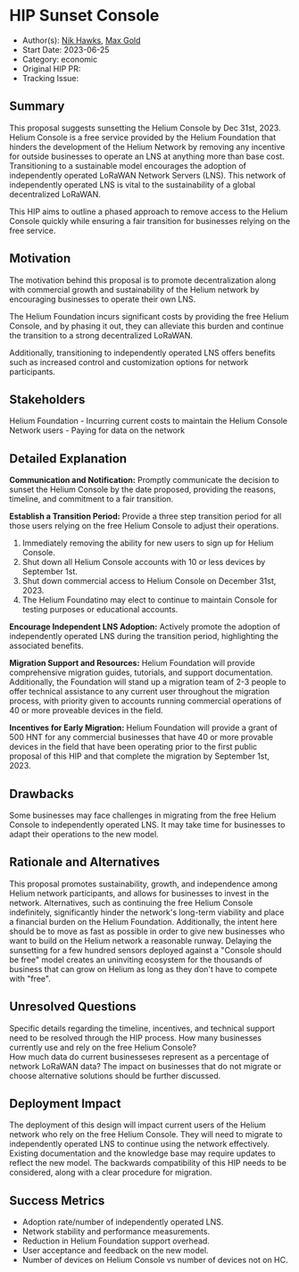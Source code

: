 # HIP Sunset Console

- Author(s): [Nik Hawks](https://github.com/gristlekinginc), [Max Gold](https://github.com/maxgold91)
- Start Date: 2023-06-25
- Category: economic
- Original HIP PR: <!-- leave this empty; maintainer will fill in ID of this pull request -->
- Tracking Issue: <!-- leave this empty; maintainer will create a discussion issue -->

## Summary

This proposal suggests sunsetting the Helium Console by Dec 31st, 2023.  Helium Console is a free service provided by the Helium Foundation that hinders the development of the Helium Network by removing any incentive for outside businesses to operate an LNS at anything more than base cost. Transitioning to a sustainable model encourages the adoption of independently operated LoRaWAN Network Servers (LNS). This network of independently operated LNS is vital to the sustainability of a global decentralized LoRaWAN.

This HIP aims to outline a phased approach to remove access to the Helium Console quickly while ensuring a fair transition for businesses relying on the free service.

## Motivation

The motivation behind this proposal is to promote decentralization along with commercial growth and sustainability of the Helium network by encouraging businesses to operate their own LNS. 

The Helium Foundation incurs significant costs by providing the free Helium Console, and by phasing it out, they can alleviate this burden and continue the transition to a strong decentralized LoRaWAN. 

Additionally, transitioning to independently operated LNS offers benefits such as increased control and customization options for network participants.

## Stakeholders

Helium Foundation - Incurring current costs to maintain the Helium Console
Network users - Paying for data on the network

## Detailed Explanation

**Communication and Notification:** 
Promptly communicate the decision to sunset the Helium Console by the date proposed, providing the reasons, timeline, and commitment to a fair transition.

**Establish a Transition Period:** 
Provide a three step transition period for all those users relying on the free Helium Console to adjust their operations.

1. Immediately removing the ability for new users to sign up for Helium Console.  
2. Shut down all Helium Console accounts with 10 or less devices by September 1st.
3. Shut down commercial access to Helium Console on December 31st, 2023.
4. The Helium Foundatino may elect to continue to maintain Console for testing purposes or educational accounts.

**Encourage Independent LNS Adoption:** 
Actively promote the adoption of independently operated LNS during the transition period, highlighting the associated benefits.

**Migration Support and Resources:**
Helium Foundation will provide comprehensive migration guides, tutorials, and support documentation. Additionally, the Foundation will stand up a migration team of 2-3 people to offer technical assistance to any current user throughout the migration process, with priority given to accounts running commercial operations of 40 or more proveable devices in the field.

**Incentives for Early Migration:** 
Helium Foundation will provide a grant of 500 HNT for any commercial  businesses that have 40 or more provable devices in the field that have been operating prior to the first public proposal of this HIP and that complete the migration by September 1st, 2023.

## Drawbacks

Some businesses may face challenges in migrating from the free Helium Console to independently operated LNS.
It may take time for businesses to adapt their operations to the new model.

## Rationale and Alternatives

This proposal promotes sustainability, growth, and independence among Helium network participants, and allows for businesses to invest in the network. 
Alternatives, such as continuing the free Helium Console indefinitely, significantly hinder the network's long-term viability and place a financial burden on the Helium Foundation.
Additionally, the intent here should be to move as fast as possible in order to give new businesses who want to build on the Helium network a reasonable runway. 
Delaying the sunsetting for a few hundred sensors deployed against a "Console should be free" model creates an uninviting ecosystem for the thousands of business that can grow on Helium as long as they don't have to compete with "free".

## Unresolved Questions

Specific details regarding the timeline, incentives, and technical support need to be resolved through the HIP process.
How many businesses currently use and rely on the free Helium Console?  
How much data do current businesseses represent as a percentage of network LoRaWAN data?
The impact on businesses that do not migrate or choose alternative solutions should be further discussed.

## Deployment Impact

The deployment of this design will impact current users of the Helium network who rely on the free Helium Console. 
They will need to migrate to independently operated LNS to continue using the network effectively. 
Existing documentation and the knowledge base may require updates to reflect the new model. 
The backwards compatibility of this HIP needs to be considered, along with a clear procedure for migration.

## Success Metrics
- Adoption rate/number of independently operated LNS.
- Network stability and performance measurements.
- Reduction in Helium Foundation support overhead.
- User acceptance and feedback on the new model.
- Number of devices on Helium Console vs number of devices not on HC.
